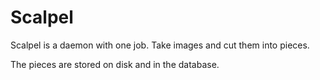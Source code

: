 Scalpel
=======

Scalpel is a daemon with one job. Take images and cut them into pieces.

The pieces are stored on disk and in the database.
